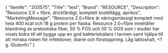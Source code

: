 {
  "ItemNr": "203575",
  "Title": "test",
  "Brand": "RESOURCE",
  "Description": "Resource 2,0 + fibre, drickfärdigt, komplett kosttillägg, aprikos",
  "MarketingMessage": "Resource 2.0+fibre är näringsmässigt komplett med hela 400 kcal och 18 g protein per flaska. Resource 2.0+fibre innehåller blandning av prebiotiska fiber, 50 % FOS och 50 % GOS som i studier har visats bidra till att bygga upp en god bakteriebalans i tarmen samt hjälpa till att minska risken för infektioner, diarré och förstoppning. Låg laktoshalt, <1 g. Glutenfri."
}